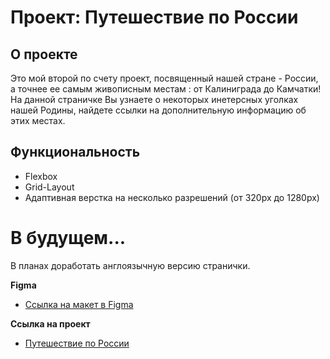 # Проект: Путешествие по России

## О проекте

Это мой второй по счету проект, посвященный нашей стране - России, а точнее ее самым живописным местам : от Калиниграда до Камчатки! На данной страничке Вы узнаете о некоторых инетерсных уголках нашей Родины, найдете ссылки на дополнительную информацию об этих местах.

## Функциональность

* Flexbox
* Grid-Layout
* Адаптивная верстка на несколько разрешений (от 320рх до 1280рх)

# В будущем...

В планах доработать англоязычную версию странички.

**Figma**

* [Ссылка на макет в Figma](https://www.figma.com/file/5S2WSbEFL6awjVWJ0NWL8Q/Sprint-3_-Russia-_-desktop-mobile?node-id=28503%3A0)

**Ссылка на проект**

* [Путешествие по России](https://mihailb12109.github.io/russian-travel/)

